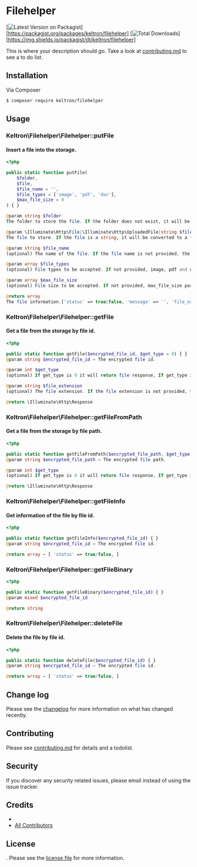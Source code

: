 # Filehelper

[![Latest Version on Packagist][ico-version]][https://packagist.org/packages/keltron/filehelper]
[![Total Downloads][ico-downloads]][https://img.shields.io/packagist/dt/keltron/filehelper]


This is where your description should go. Take a look at [contributing.md](contributing.md) to see a to do list.

## Installation

Via Composer

``` bash
$ composer require keltron/filehelper
```

## Usage

### Keltron\Filehelper\Filehelper::putFile
#### Insert a file into the storage.


``` php
<?php

public static function putFile(
    $folder,
    $file,
    $file_name = '',
    $file_types = ['image', 'pdf', 'doc'],
    $max_file_size = 0
) { }

@param string $folder
The folder to store the file. If the folder does not exist, it will be created.

@param \Illuminate\Http\File|\Illuminate\Http\UploadedFile|string $file
The file to store. If the file is a string, it will be converted to a file.

@param string $file_name
(optional) The name of the file. If the file name is not provided, the file name will be the original file name.

@param array $file_types
(optional) File types to be accepted. If not provided, image, pdf and doc files will be accepted. Example: ['image', 'pdf']. Default: ['image', 'pdf', 'doc']

@param array $max_file_size
(optional) File size to be accepted. If not provided, max_file_size parameter in filehelper config file will be used.

@return array
The file information.['status' => true|false, 'message' => '', 'file_name' => '', 'file_path' => '', 'file_url' => '']

```

### Keltron\Filehelper\Filehelper::getFile

#### Get a file from the storage by file id.

``` php
<?php

public static function getFile($encrypted_file_id, $get_type = 0) { }
@param string $encrypted_file_id — The encrypted file id.

@param int $get_type
(optional) If get_type is 0 it will return file response, If get_type is 1 the file is forcefully download. By default get_type is 0

@param string $file_extension
(optional) The file extension. If the file extension is not provided, the file extension will be the original file extension.

@return \Illuminate\Http\Response

```

### Keltron\Filehelper\Filehelper::getFileFromPath

#### Get a file from the storage by file path.

``` php
<?php

public static function getFileFromPath($encrypted_file_path, $get_type = 0) { }
@param string $encrypted_file_path — The encrypted file path.

@param int $get_type
(optional) If get_type is 0 it will return file response, If get_type is 1 the file is forcefully download. By default get_type is 0

@return \Illuminate\Http\Response
```

### Keltron\Filehelper\Filehelper::getFileInfo

#### Get information of the file by file id.
 ``` php
<?php

public static function getFileInfo($encrypted_file_id) { }
@param string $encrypted_file_id — The encrypted file id.

@return array — [ 'status' => true/false, ]
```

### Keltron\Filehelper\Filehelper::getFileBinary
 
 ``` php
<?php

public static function getFileBinary($encrypted_file_id) { }
@param mixed $encrypted_file_id

@return string
```

### Keltron\Filehelper\Filehelper::deleteFile

#### Delete the file by file id.

``` php
<?php

public static function deleteFile($encrypted_file_id) { }
@param string $encrypted_file_id — The encrypted file id.

@return array — [ 'status' => true/false, ]

```


## Change log

Please see the [changelog](changelog.md) for more information on what has changed recently.

## Contributing

Please see [contributing.md](contributing.md) for details and a todolist.

## Security

If you discover any security related issues, please email  instead of using the issue tracker.

## Credits

- [][link-author]
- [All Contributors][link-contributors]

## License

. Please see the [license file](license.md) for more information.

[ico-version]: https://img.shields.io/packagist/v/keltron/filehelper.svg?style=flat-square
[ico-downloads]: https://img.shields.io/packagist/dt/keltron/filehelper.svg?style=flat-square
[ico-travis]: https://img.shields.io/travis/keltron/filehelper/master.svg?style=flat-square
[ico-styleci]: https://styleci.io/repos/12345678/shield

[link-packagist]: https://packagist.org/packages/keltron/filehelper
[link-downloads]: https://packagist.org/packages/keltron/filehelper
[link-travis]: https://travis-ci.org/keltron/filehelper
[link-styleci]: https://styleci.io/repos/12345678
[link-author]: https://github.com/keltron
[link-contributors]: ../../contributors
